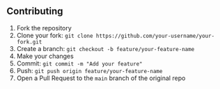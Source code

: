 ## Contributing

1. Fork the repository
2. Clone your fork: `git clone https://github.com/your-username/your-fork.git`
3. Create a branch: `git checkout -b feature/your-feature-name`
4. Make your changes
5. Commit: `git commit -m "Add your feature"`
6. Push: `git push origin feature/your-feature-name`
7. Open a Pull Request to the `main` branch of the original repo
